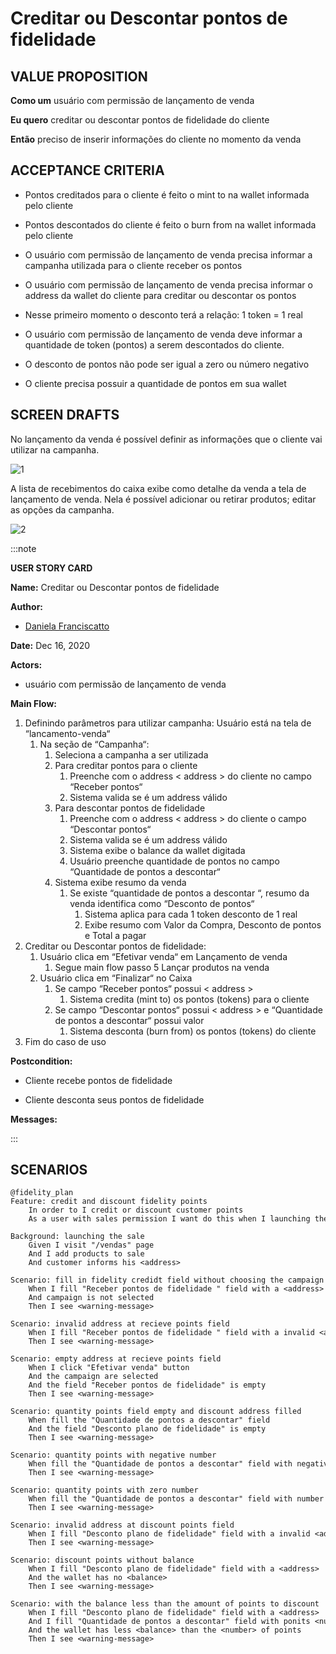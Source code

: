 # Creditar ou Descontar pontos de fidelidade

## VALUE PROPOSITION

 **Como um** usuário com permissão de lançamento de venda

 **Eu quero** creditar ou descontar pontos de fidelidade do cliente

 **Então** preciso de inserir informações do cliente no momento da venda

## ACCEPTANCE CRITERIA

- Pontos creditados para o cliente é feito o mint to na wallet informada pelo cliente

- Pontos descontados do cliente é feito o burn from na wallet informada pelo cliente

- O usuário com permissão de lançamento de venda precisa informar a campanha utilizada para o cliente receber os pontos

- O usuário com permissão de lançamento de venda precisa informar o address da wallet do cliente para creditar ou descontar os pontos

- Nesse primeiro momento o desconto terá a relação: 1 token = 1 real

- O usuário com permissão de lançamento de venda deve informar a quantidade de token (pontos) a serem descontados do cliente.

- O desconto de pontos não pode ser igual a zero ou número negativo

- O cliente precisa possuir a quantidade de pontos em sua wallet

## SCREEN DRAFTS

No lançamento da venda é possível definir as informações que o cliente vai utilizar na campanha.

![1](/img/must-ERP/creditar-descontar1.png)

A lista de recebimentos do caixa exibe como detalhe da venda a tela de lançamento de venda. Nela é possível adicionar ou retirar produtos; editar as opções da campanha.

![2](/img/must-ERP/creditar-descontar2.png)

:::note

**USER STORY CARD**

**Name:** Creditar ou Descontar pontos de fidelidade

**Author:** 

- [Daniela Franciscatto](https://github.com/danielaanjos) 

**Date:** Dec 16, 2020

**Actors:**  

- usuário com permissão de lançamento de venda

**Main Flow:**

1. Definindo parâmetros para utilizar campanha: Usuário está na tela de “lancamento-venda“ 
    1. Na seção de “Campanha“:
        1. Seleciona a campanha a ser utilizada
        2. Para creditar pontos para o cliente
            1. Preenche com o address < address > do cliente no campo “Receber pontos“
            2. Sistema valida se é um address válido
        3. Para descontar pontos de fidelidade
            1. Preenche com o address < address > do cliente o campo “Descontar pontos“
            2. Sistema valida se é um address válido
            3. Sistema exibe o balance da wallet digitada
            4. Usuário preenche quantidade de pontos no campo “Quantidade de pontos a descontar“
        4. Sistema exibe resumo da venda
            1. Se existe “quantidade de pontos a descontar “, resumo da venda identifica como “Desconto de pontos“
                1. Sistema aplica para cada 1 token desconto de 1 real
                2. Exibe resumo com Valor da Compra, Desconto de pontos e Total a pagar
2. Creditar ou Descontar pontos de fidelidade:
    1. Usuário clica em “Efetivar venda“ em Lançamento de venda
        1. Segue main flow passo 5 Lançar produtos na venda 
    2. Usuário clica em “Finalizar“ no Caixa
        1. Se campo “Receber pontos“ possui < address >
            1. Sistema credita (mint to) os pontos (tokens) para o cliente
        2. Se  campo “Descontar pontos“ possui < address > e “Quantidade de pontos a descontar“ possui valor
            1. Sistema desconta (burn from) os pontos (tokens) do cliente
3. Fim do caso de uso

**Postcondition:**

- Cliente recebe pontos de fidelidade

- Cliente desconta seus pontos de fidelidade

**Messages:**

:::

## SCENARIOS

```gherkin
@fidelity_plan
Feature: credit and discount fidelity points
    In order to I credit or discount customer points 
    As a user with sales permission I want do this when I launching the sale

Background: launching the sale
    Given I visit "/vendas" page
    And I add products to sale
    And customer informs his <address> 

Scenario: fill in fidelity credidt field without choosing the campaign
    When I fill "Receber pontos de fidelidade " field with a <address>
    And campaign is not selected
    Then I see <warning-message> 

Scenario: invalid address at recieve points field
    When I fill "Receber pontos de fidelidade " field with a invalid <address>
    Then I see <warning-message>    

Scenario: empty address at recieve points field
    When I click "Efetivar venda" button
    And the campaign are selected
    And the field "Receber pontos de fidelidade" is empty
    Then I see <warning-message>

Scenario: quantity points field empty and discount address filled
    When fill the "Quantidade de pontos a descontar" field
    And the field "Desconto plano de fidelidade" is empty
    Then I see <warning-message>

Scenario: quantity points with negative number
    When fill the "Quantidade de pontos a descontar" field with negative <number>
    Then I see <warning-message>

Scenario: quantity points with zero number
    When fill the "Quantidade de pontos a descontar" field with number <zero>
    Then I see <warning-message>     

Scenario: invalid address at discount points field
    When I fill "Desconto plano de fidelidade" field with a invalid <address>
    Then I see <warning-message>    

Scenario: discount points without balance
    When I fill "Desconto plano de fidelidade" field with a <address>
    And the wallet has no <balance>
    Then I see <warning-message>

Scenario: with the balance less than the amount of points to discount
    When I fill "Desconto plano de fidelidade" field with a <address>
    And I fill "Quantidade de pontos a descontar" field with ponits <number>
    And the wallet has less <balance> than the <number> of points
    Then I see <warning-message>    
```